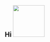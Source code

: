 ## Hi <img src="https://github.com/TheDudeThatCode/TheDudeThatCode/blob/master/Assets/Hi.gif"  width="100" height="100"> 
